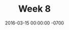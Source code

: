 ---
title: "Week 8"
layout: week
date: 2016-03-15 00:00:00 -0700
goals:
  - "Prototype ONE Exercise in reveal.js"
  - "New design document format in Jekyll"
nextclass: "Open share / problem solving"
permalink: /logs/
todo:
  - "(03/22) Plan thesis document writing over next weeks"
  - "(03/22) Schedule Maaike's office hours for next week"
  - "(03/22) Update course progress board and weekly Schedule"
  - "(03/22) Create Self-Introduction Prototype"
done:
  - "(03/21) Write blog post about developing new website"
  - "(03/21) Update website address and ask for feedback"
  - "(03/22) Ping Nick about new thesis website"
---